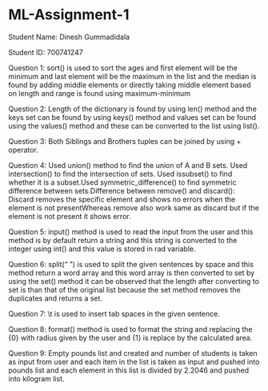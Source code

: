 # ML-Assignment-1

Student Name: Dinesh Gummadidala

Student ID: 700741247

Question 1: sort() is used to sort the ages and  first element will be the minimum and last element will be the maximum in the list and the median is found by adding middle elements or directly taking middle element based on length and range is found using maximum-minimum

Question 2: Length of the dictionary is found by using len() method and the keys set can be found by using keys() method and values set can be found using the values() method and these can be converted to the list using list().

Question 3: Both Siblings and Brothers tuples can be joined by using + operator.

Question 4: Used union() method to find the union of A and B sets. Used intersection() to find the  intersection of sets. Used issubset() to find whether it is a subset.Used symmetric_difference() to find symmetric difference between sets.Difference between remove() and discard(): Discard removes the specific element and  shows no errors when the element is not presentWhereas remove also work same as discard but if the element is not present it shows error.

Question 5: input() method is used to read the input from the user and this method is by default return a string and this string is converted to the integer using int() and this value is stored in rad variable.

Question 6: split(“ ”) is used to split the given sentences by space and this method return a word array and this word array is then converted to set by using the set() method it can be observed that the length after converting to set is than that of the original list because the set method removes the duplicates and returns a set.

Question 7: \t is used to insert tab spaces in the given sentence.

Question 8: format() method is used to format the string and replacing the {0} with radius given by the user and {1} is replace by the calculated area.

Question 9: Empty pounds list and created and number of students is taken as input from user and each item in the list is taken as input and pushed into pounds list and each element in this list is divided by 2.2046 and pushed into kilogram list.
